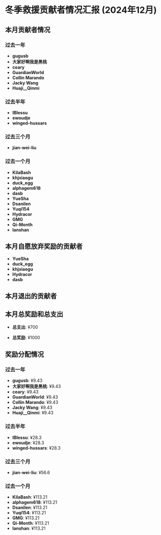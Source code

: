 # 冬季救援贡献者情况汇报 (2024年12月)

## 本月贡献者情况

### 过去一年

- **gugusb**
- **大家好啊我是黑桃**
- **ceary**
- **GuardianWorld**
- **Collin Marando**
- **Jacky Wang**
- **Huaji__Qinmi**

### 过去半年

- **IBlessu**
- **ewoudje**
- **winged-hussars**

### 过去三个月

- **jian-wei-liu**

### 过去一个月

- **KilaBash**
- **khjxiaogu**
- **duck_egg**
- **alphagem618**
- **dasb**
- **YueSha**
- **Dsanilen**
- **Yuqi154**
- **Hydracor**
- **GMG**
- **Qi-Month**
- **lanshan**

## 本月自愿放弃奖励的贡献者

- **YueSha**
- **duck_egg**
- **khjxiaogu**
- **Hydracor**
- **dasb**
## 本月退出的贡献者

## 本月总奖励和总支出

- **总支出**: ¥700

- **总奖励**: ¥1000
## 奖励分配情况

### 过去一年

- **gugusb**: ¥9.43
- **大家好啊我是黑桃**: ¥9.43
- **ceary**: ¥9.43
- **GuardianWorld**: ¥9.43
- **Collin Marando**: ¥9.43
- **Jacky Wang**: ¥9.43
- **Huaji__Qinmi**: ¥9.43

### 过去半年

- **IBlessu**: ¥28.3
- **ewoudje**: ¥28.3
- **winged-hussars**: ¥28.3

### 过去三个月

- **jian-wei-liu**: ¥56.6

### 过去一个月

- **KilaBash**: ¥113.21
- **alphagem618**: ¥113.21
- **Dsanilen**: ¥113.21
- **Yuqi154**: ¥113.21
- **GMG**: ¥113.21
- **Qi-Month**: ¥113.21
- **lanshan**: ¥113.21

